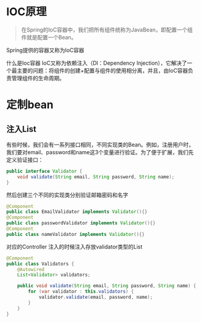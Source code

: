 # IOC原理

> 在Spring的IoC容器中，我们把所有组件统称为JavaBean，即配置一个组件就是配置一个Bean。





Spring提供的容器又称为IoC容器

什么是Ioc容器    IoC又称为依赖注入（DI：Dependency Injection），它解决了一个最主要的问题：将组件的创建+配置与组件的使用相分离，并且，由IoC容器负责管理组件的生命周期。

# 定制bean

## 注入List

有些时候，我们会有一系列接口相同，不同实现类的Bean。例如，注册用户时，我们要对email、password和name这3个变量进行验证。为了便于扩展，我们先定义验证接口：

```java
public interface Validator {
    void validate(String email, String password, String name);
}
```

然后创建三个不同的实现类分别验证邮箱密码和名字

```java
@Component
public class EmailValidator implements Validator(){}
@Component
public class passwordValidator implements Validator(){}
@Component
public class nameValidator implements Validator(){}
```

对应的Controller   注入的时候注入存放validator类型的List

```java
@Component
public class Validators {
    @Autowired
    List<Validator> validators;

    public void validate(String email, String password, String name) {
        for (var validator : this.validators) {
            validator.validate(email, password, name);
        }
    }
}
```

